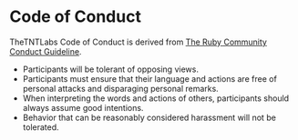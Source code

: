 Code of Conduct
===============

TheTNTLabs Code of Conduct is derived from [The Ruby Community Conduct Guideline](https://www.ruby-lang.org/en/conduct/).

- Participants will be tolerant of opposing views.
- Participants must ensure that their language and actions are free of personal attacks and disparaging personal remarks.
- When interpreting the words and actions of others, participants should always assume good intentions.
- Behavior that can be reasonably considered harassment will not be tolerated.
